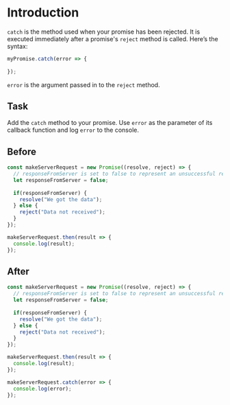 # Introduction

`catch` is the method used when your promise has been rejected. It is executed immediately after a promise's `reject` method is called. Here’s the syntax:
```javascript
myPromise.catch(error => {
  
});
```
`error` is the argument passed in to the `reject` method.

## Task 
Add the `catch` method to your promise. Use `error` as the parameter of its callback function and log `error` to the console.

## Before

```javascript
const makeServerRequest = new Promise((resolve, reject) => {
  // responseFromServer is set to false to represent an unsuccessful response from a server
  let responseFromServer = false;
    
  if(responseFromServer) {
    resolve("We got the data");
  } else {  
    reject("Data not received");
  }
});

makeServerRequest.then(result => {
  console.log(result);
});
```

## After

```javascript
const makeServerRequest = new Promise((resolve, reject) => {
  // responseFromServer is set to false to represent an unsuccessful response from a server
  let responseFromServer = false;
    
  if(responseFromServer) {
    resolve("We got the data");
  } else {  
    reject("Data not received");
  }
});

makeServerRequest.then(result => {
  console.log(result);
});

makeServerRequest.catch(error => {
  console.log(error);
});
```
